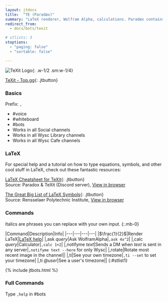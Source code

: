 ```yaml
---
layout: jtdocs
title:  "TE (Paradøx)"
summary: "LaTeX renderer, Wolfram Alpha, calculations. Paradøx contains all the features of TeXit."
redirect_from:
  - docs/bots/texit

# stlists: 3
stoptions:
  - "paging: false"
  - "sortable: false"

---
```


![TeXit Logo](https://images.discordapp.net/avatars/510789298321096704/f250cb1254053fd8dc670562dc636356.png?size=512){: .w-1/2 .sm:w-1/4}

[TeXit - Top.gg](https://top.gg/bot/510789298321096704){: .jtbutton}

### Basics

Prefix: `,`

* \#voice
* \#whiteboard
* \#bots
* Works in all Social channels
* Works in all Wysc Library channels
* Works in all Wysc Cafe channels

### LaTeX

For special help and a tutorial on how to type equations, symbols, and other cool stuff in LaTeX, check out these fantastic resources:


[LaTeX Cheatsheet for TeXit](/docs/assets/texit_cheatsheet_1.pdf){: .jtbutton}<br>
Source: Paradox & TeXit (Discord server), [View in browser](https://docs.google.com/viewerng/viewer?url=https://cdn.discordapp.com/attachments/554128715790155796/555351313836277781/texit_cheatsheet_1.pdf)

[The Great Big List of LaTeX Symbols](https://www.rpi.edu/dept/arc/training/latex/LaTeX_symbols.pdf){: .jtbutton}<br>
Source: Rensselaer Polytechnic Institute, [View in browser](https://docs.google.com/viewerng/viewer?url=https://www.rpi.edu/dept/arc/training/latex/LaTeX_symbols.pdf)



### Commands

Italics are phrases you can replace with your own input.
{:.mb-0}

|Command|Description|Info|
|---|---|---|---|
|$\frac{1}{2}$|Render LaTeX|[LaTeX help](#latex)|
|,ask *query*|Ask WolframAlpha|`,ask 4x^2`|
|,calc *query*|Calculator|`,calc 1+2`|
|,notifyme *text*|Sends a DM when *text* is sent in any server|`,notifyme text --here` for only Wysc|
|,rotate|Rotate most recent image in the channel||
|,ti|See your own timezone|`,ti --set` to set your timezone|
|,ti *@user*|See a user's timezone||
{:#stlist1}


{% include jtbots.html %}


### Full Commands

Type `,help` in #bots

